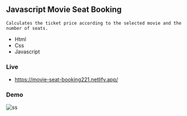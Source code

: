 ## Javascript Movie Seat Booking

```
Calculates the ticket price according to the selected movie and the number of seats.
```

- Html
- Css
- Javascript

### Live
* https://movie-seat-booking221.netlify.app/

### Demo
![ss](https://user-images.githubusercontent.com/47625725/146835310-8085b81c-dfa5-4637-bd5c-f44f0c3ac071.gif)
